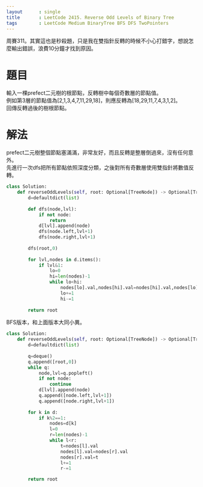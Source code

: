 ```yaml
--- 
layout      : single
title       : LeetCode 2415. Reverse Odd Levels of Binary Tree
tags        : LeetCode Medium BinaryTree BFS DFS TwoPointers
---
```

周賽311。其實這也是秒殺題，只是我在雙指針反轉的時候不小心打錯字，想說怎麼輸出錯誤，浪費10分鐘才找到原因。  

# 題目
輸入一棵prefect二元樹的根節點，反轉樹中每個奇數層的節點值。  
例如第3層的節點值為[2,1,3,4,7,11,29,18]，則應反轉為[18,29,11,7,4,3,1,2]。  
回傳反轉過後的樹根節點。  

# 解法
prefect二元樹整個節點塞滿滿，非常友好，而且反轉是整層倒過來，沒有任何意外。  
先進行一次dfs把所有節點依照深度分類，之後對所有奇數層使用雙指針將數值反轉。  

```python
class Solution:
    def reverseOddLevels(self, root: Optional[TreeNode]) -> Optional[TreeNode]:
        d=defaultdict(list)
        
        def dfs(node,lvl):
            if not node:
                return 
            d[lvl].append(node)
            dfs(node.left,lvl+1)
            dfs(node.right,lvl+1)
            
        dfs(root,0)
        
        for lvl,nodes in d.items():
            if lvl&1:
                lo=0
                hi=len(nodes)-1
                while lo<hi:
                    nodes[lo].val,nodes[hi].val=nodes[hi].val,nodes[lo].val
                    lo+=1
                    hi-=1
        
        return root
```

BFS版本，和上面版本大同小異。  

```python
class Solution:
    def reverseOddLevels(self, root: Optional[TreeNode]) -> Optional[TreeNode]:
        d=defaultdict(list)
        
        q=deque()
        q.append([root,0])
        while q:
            node,lvl=q.popleft()
            if not node:
                continue
            d[lvl].append(node)
            q.append([node.left,lvl+1])
            q.append([node.right,lvl+1])
                  
        for k in d:
            if k%2==1:
                nodes=d[k]
                l=0
                r=len(nodes)-1
                while l<r:
                    t=nodes[l].val
                    nodes[l].val=nodes[r].val
                    nodes[r].val=t
                    l+=1
                    r-=1

        return root
```